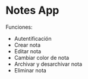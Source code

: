 # Notes App
Funciones: 
   - Autentificación
   - Crear nota  
   - Editar nota   
   - Cambiar color de nota   
   - Archivar y desarchivar nota   
   - Eliminar nota   
